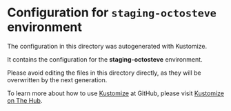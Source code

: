 # Configuration for `staging-octosteve` environment

The configuration in this directory was autogenerated with Kustomize.

It contains the configuration for the **staging-octosteve** environment.

Please avoid editing the files in this directory directly, as they will be overwritten by the next generation.

To learn more about how to use [Kustomize](https://kustomize.io/) at GitHub, please visit [Kustomize on The Hub](https://thehub.github.com/epd/engineering/products-and-services/internal/moda/kustomize/).
